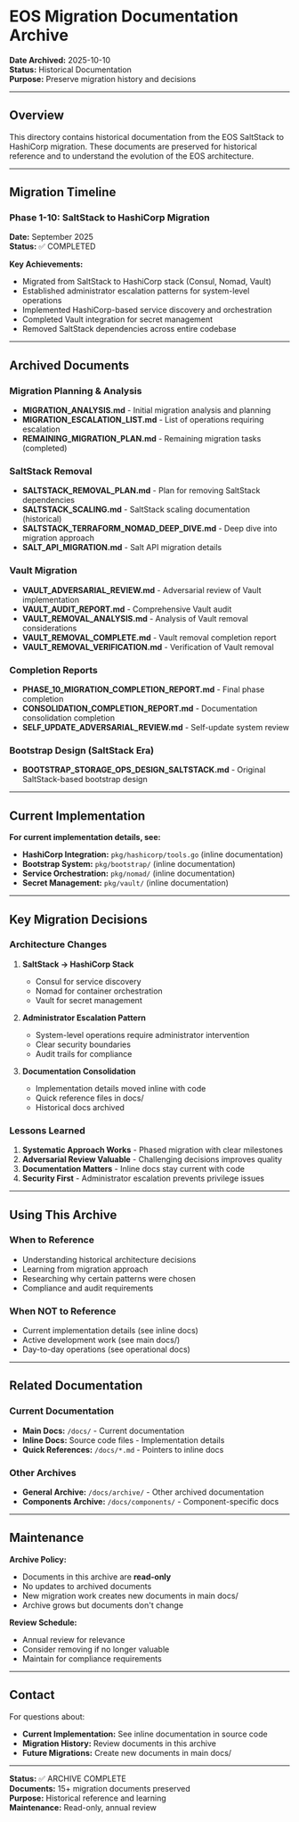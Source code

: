 # EOS Migration Documentation Archive

**Date Archived:** 2025-10-10  
**Status:** Historical Documentation  
**Purpose:** Preserve migration history and decisions  

---

## Overview

This directory contains historical documentation from the EOS SaltStack to HashiCorp migration. These documents are preserved for historical reference and to understand the evolution of the EOS architecture.

---

## Migration Timeline

### Phase 1-10: SaltStack to HashiCorp Migration
**Date:** September 2025  
**Status:** ✅ COMPLETED  

**Key Achievements:**
- Migrated from SaltStack to HashiCorp stack (Consul, Nomad, Vault)
- Established administrator escalation patterns for system-level operations
- Implemented HashiCorp-based service discovery and orchestration
- Completed Vault integration for secret management
- Removed SaltStack dependencies across entire codebase

---

## Archived Documents

### Migration Planning & Analysis
- **MIGRATION_ANALYSIS.md** - Initial migration analysis and planning
- **MIGRATION_ESCALATION_LIST.md** - List of operations requiring escalation
- **REMAINING_MIGRATION_PLAN.md** - Remaining migration tasks (completed)

### SaltStack Removal
- **SALTSTACK_REMOVAL_PLAN.md** - Plan for removing SaltStack dependencies
- **SALTSTACK_SCALING.md** - SaltStack scaling documentation (historical)
- **SALTSTACK_TERRAFORM_NOMAD_DEEP_DIVE.md** - Deep dive into migration approach
- **SALT_API_MIGRATION.md** - Salt API migration details

### Vault Migration
- **VAULT_ADVERSARIAL_REVIEW.md** - Adversarial review of Vault implementation
- **VAULT_AUDIT_REPORT.md** - Comprehensive Vault audit
- **VAULT_REMOVAL_ANALYSIS.md** - Analysis of Vault removal considerations
- **VAULT_REMOVAL_COMPLETE.md** - Vault removal completion report
- **VAULT_REMOVAL_VERIFICATION.md** - Verification of Vault removal

### Completion Reports
- **PHASE_10_MIGRATION_COMPLETION_REPORT.md** - Final phase completion
- **CONSOLIDATION_COMPLETION_REPORT.md** - Documentation consolidation completion
- **SELF_UPDATE_ADVERSARIAL_REVIEW.md** - Self-update system review

### Bootstrap Design (SaltStack Era)
- **BOOTSTRAP_STORAGE_OPS_DESIGN_SALTSTACK.md** - Original SaltStack-based bootstrap design

---

## Current Implementation

**For current implementation details, see:**
- **HashiCorp Integration:** `pkg/hashicorp/tools.go` (inline documentation)
- **Bootstrap System:** `pkg/bootstrap/` (inline documentation)
- **Service Orchestration:** `pkg/nomad/` (inline documentation)
- **Secret Management:** `pkg/vault/` (inline documentation)

---

## Key Migration Decisions

### Architecture Changes
1. **SaltStack → HashiCorp Stack**
   - Consul for service discovery
   - Nomad for container orchestration
   - Vault for secret management

2. **Administrator Escalation Pattern**
   - System-level operations require administrator intervention
   - Clear security boundaries
   - Audit trails for compliance

3. **Documentation Consolidation**
   - Implementation details moved inline with code
   - Quick reference files in docs/
   - Historical docs archived

### Lessons Learned
1. **Systematic Approach Works** - Phased migration with clear milestones
2. **Adversarial Review Valuable** - Challenging decisions improves quality
3. **Documentation Matters** - Inline docs stay current with code
4. **Security First** - Administrator escalation prevents privilege issues

---

## Using This Archive

### When to Reference
- Understanding historical architecture decisions
- Learning from migration approach
- Researching why certain patterns were chosen
- Compliance and audit requirements

### When NOT to Reference
- Current implementation details (see inline docs)
- Active development work (see main docs/)
- Day-to-day operations (see operational docs)

---

## Related Documentation

### Current Documentation
- **Main Docs:** `/docs/` - Current documentation
- **Inline Docs:** Source code files - Implementation details
- **Quick References:** `/docs/*.md` - Pointers to inline docs

### Other Archives
- **General Archive:** `/docs/archive/` - Other archived documentation
- **Components Archive:** `/docs/components/` - Component-specific docs

---

## Maintenance

**Archive Policy:**
- Documents in this archive are **read-only**
- No updates to archived documents
- New migration work creates new documents in main docs/
- Archive grows but documents don't change

**Review Schedule:**
- Annual review for relevance
- Consider removing if no longer valuable
- Maintain for compliance requirements

---

## Contact

For questions about:
- **Current Implementation:** See inline documentation in source code
- **Migration History:** Review documents in this archive
- **Future Migrations:** Create new documents in main docs/

---

**Status:** ✅ ARCHIVE COMPLETE  
**Documents:** 15+ migration documents preserved  
**Purpose:** Historical reference and learning  
**Maintenance:** Read-only, annual review

